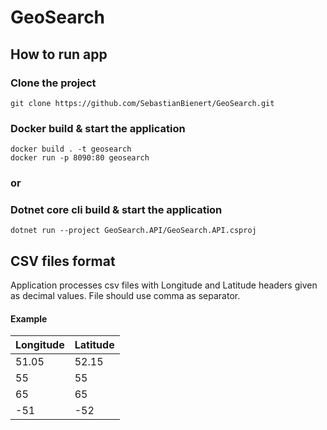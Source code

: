 # GeoSearch

## How to run app

### Clone the project
	git clone https://github.com/SebastianBienert/GeoSearch.git

### Docker build & start the application
	docker build . -t geosearch
    docker run -p 8090:80 geosearch

### or

### Dotnet core cli build & start the application
    dotnet run --project GeoSearch.API/GeoSearch.API.csproj

## CSV files format
Application processes csv files with Longitude and Latitude headers given as decimal values.
File should use comma as separator.

#### Example
|Longitude|Latitude|
|---------|--------|
|51.05    | 52.15  |
|55       | 55     |
|65       | 65     |
|-51      | -52    |

    
